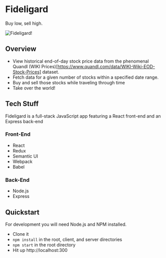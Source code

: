 # Fideligard
Buy low, sell high.

![Fideligard!](https://i.imgur.com/CrYjxSb.png)

## Overview
* View historical end-of-day stock price data from the phenomenal Quandl (WIKI Prices)[https://www.quandl.com/data/WIKI-Wiki-EOD-Stock-Prices] dataset.
* Fetch data for a given number of stocks within a specified date range.
* Buy and sell those stocks while traveling through time
* Take over the world!

## Tech Stuff
Fideligard is a full-stack JavaScript app featuring a React front-end and an Express back-end

### Front-End
* React
* Redux
* Semantic UI
* Webpack
* Babel

### Back-End
* Node.js
* Express

## Quickstart
For development you will need Node.js and NPM installed.

* Clone it
* `npm install` in the root, client, and server directories
* `npm start` in the root directory
* Hit up http://localhost:300
